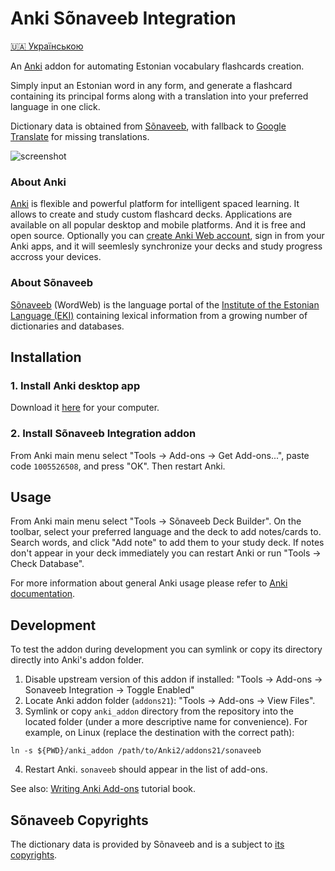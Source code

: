 # Anki Sõnaveeb Integration

[🇺🇦 Українською](README_UK.md)

An [Anki](https://apps.ankiweb.net/) addon for automating Estonian vocabulary flashcards creation.

Simply input an Estonian word in any form, and generate a flashcard containing its principal forms along with a translation into your preferred language in one click.

Dictionary data is obtained from [Sõnaveeb](https://sonaveeb.ee/), with fallback to [Google Translate](https://translate.google.com) for missing translations.

![screenshot](https://github.com/azymohliad/anki-sonaveeb/assets/4020369/d1374e10-abdb-42fe-a083-47e30865b2ce)

### About Anki

[Anki](https://apps.ankiweb.net/) is flexible and powerful platform for intelligent spaced learning. It allows to create and study custom flashcard decks. Applications are available on all popular desktop and mobile platforms. And it is free and open source. Optionally you can [create Anki Web account](https://ankiweb.net/account/signup), sign in from your Anki apps, and it will seemlesly synchronize your decks and study progress accross your devices.

### About Sõnaveeb

[Sõnaveeb](https://sonaveeb.ee/) (WordWeb) is the language portal of the [Institute of the Estonian Language (EKI)](https://www.eki.ee/EN/) containing lexical information from a growing number of dictionaries and databases.


## Installation

### 1. Install Anki desktop app

Download it [here](https://apps.ankiweb.net/#download) for your computer.

### 2. Install Sõnaveeb Integration addon

From Anki main menu select "Tools -> Add-ons -> Get Add-ons...", paste code `1005526508`, and press "OK". Then restart Anki.


## Usage

From Anki main menu select "Tools -> Sõnaveeb Deck Builder". On the toolbar, select your preferred language and the deck to add notes/cards to. Search words, and click "Add note" to add them to your study deck. If notes don't appear in your deck immediately you can restart Anki or run "Tools -> Check Database".

For more information about general Anki usage please refer to [Anki documentation](https://docs.ankiweb.net/).

## Development

To test the addon during development you can symlink or copy its directory directly into Anki's addon folder.

1. Disable upstream version of this addon if installed: "Tools -> Add-ons -> Sonaveeb Integration -> Toggle Enabled"
2. Locate Anki addon folder (`addons21`): "Tools -> Add-ons -> View Files".
3. Symlink or copy `anki_addon` directory from the repository into the located folder (under a more descriptive name for convenience).
For example, on Linux (replace the destination with the correct path):

```
ln -s ${PWD}/anki_addon /path/to/Anki2/addons21/sonaveeb
```

4. Restart Anki. `sonaveeb` should appear in the list of add-ons.

See also: [Writing Anki Add-ons](https://addon-docs.ankiweb.net/) tutorial book.

## Sõnaveeb Copyrights

The dictionary data is provided by Sõnaveeb and is a subject to [its copyrights](https://sonaveeb.ee/about#autor).
